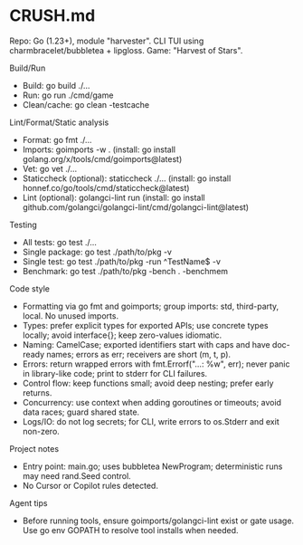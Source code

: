 # CRUSH.md

Repo: Go (1.23+), module "harvester". CLI TUI using charmbracelet/bubbletea + lipgloss. Game: "Harvest of Stars".

Build/Run
- Build: go build ./...
- Run: go run ./cmd/game
- Clean/cache: go clean -testcache

Lint/Format/Static analysis
- Format: go fmt ./...
- Imports: goimports -w .  (install: go install golang.org/x/tools/cmd/goimports@latest)
- Vet: go vet ./...
- Staticcheck (optional): staticcheck ./...  (install: go install honnef.co/go/tools/cmd/staticcheck@latest)
- Lint (optional): golangci-lint run  (install: go install github.com/golangci/golangci-lint/cmd/golangci-lint@latest)

Testing
- All tests: go test ./...
- Single package: go test ./path/to/pkg -v
- Single test: go test ./path/to/pkg -run ^TestName$ -v
- Benchmark: go test ./path/to/pkg -bench . -benchmem

Code style
- Formatting via go fmt and goimports; group imports: std, third-party, local. No unused imports.
- Types: prefer explicit types for exported APIs; use concrete types locally; avoid interface{}; keep zero-values idiomatic.
- Naming: CamelCase; exported identifiers start with caps and have doc-ready names; errors as err; receivers are short (m, t, p).
- Errors: return wrapped errors with fmt.Errorf("...: %w", err); never panic in library-like code; print to stderr for CLI failures.
- Control flow: keep functions small; avoid deep nesting; prefer early returns.
- Concurrency: use context when adding goroutines or timeouts; avoid data races; guard shared state.
- Logs/IO: do not log secrets; for CLI, write errors to os.Stderr and exit non-zero.

Project notes
- Entry point: main.go; uses bubbletea NewProgram; deterministic runs may need rand.Seed control.
- No Cursor or Copilot rules detected.

Agent tips
- Before running tools, ensure goimports/golangci-lint exist or gate usage. Use go env GOPATH to resolve tool installs when needed.